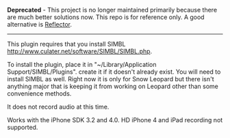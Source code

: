 **Deprecated** - This project is no longer maintained primarily because there are much better solutions now.
This repo is for reference only. A good alternative is [Reflector](http://www.reflectorapp.com).

----

This plugin requires that you install SIMBL http://www.culater.net/software/SIMBL/SIMBL.php.

To install the plugin, place it in "~/Library/Application Support/SIMBL/Plugins". create it if it doesn't 
already exist. You will need to install SIMBL as well. Right now it is only for Snow Leopard but there 
isn't anything major that is keeping it from working on Leopard other than some convenience methods.

It does not record audio at this time.

Works with the iPhone SDK 3.2 and 4.0. HD iPhone 4 and iPad recording not supported.
